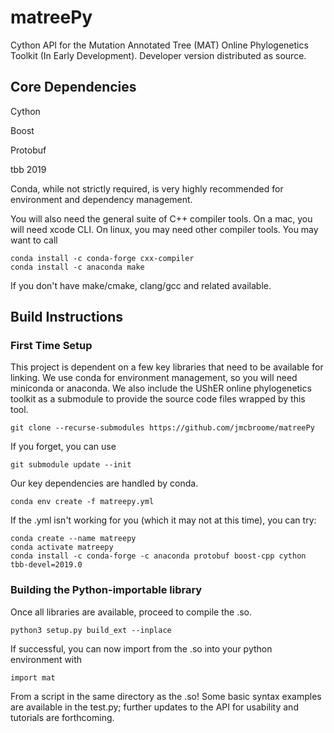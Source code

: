 # matreePy
Cython API for the Mutation Annotated Tree (MAT) Online Phylogenetics Toolkit (In Early Development). Developer version distributed as source. 

## Core Dependencies

Cython 

Boost

Protobuf

tbb 2019

Conda, while not strictly required, is very highly recommended for environment and dependency management.

You will also need the general suite of C++ compiler tools. On a mac, you will need xcode CLI. On linux, you may need other compiler tools. You may want to call 
```
conda install -c conda-forge cxx-compiler
conda install -c anaconda make 
```
If you don't have make/cmake, clang/gcc and related available.

## Build Instructions

### First Time Setup

This project is dependent on a few key libraries that need to be available for linking. We use conda for environment management, so you will need miniconda or anaconda. We also include the UShER online phylogenetics toolkit as a submodule to provide the source code files wrapped by this tool.

```
git clone --recurse-submodules https://github.com/jmcbroome/matreePy
```

If you forget, you can use 

```
git submodule update --init
```

Our key dependencies are handled by conda.

```
conda env create -f matreepy.yml
```

If the .yml isn't working for you (which it may not at this time), you can try:

```
conda create --name matreepy
conda activate matreepy
conda install -c conda-forge -c anaconda protobuf boost-cpp cython tbb-devel=2019.0
```

### Building the Python-importable library

Once all libraries are available, proceed to compile the .so.
```
python3 setup.py build_ext --inplace
```

If successful, you can now import from the .so into your python environment with 

```
import mat
```

From a script in the same directory as the .so! Some basic syntax examples are available in the test.py; further updates to the API for usability and tutorials are forthcoming.

